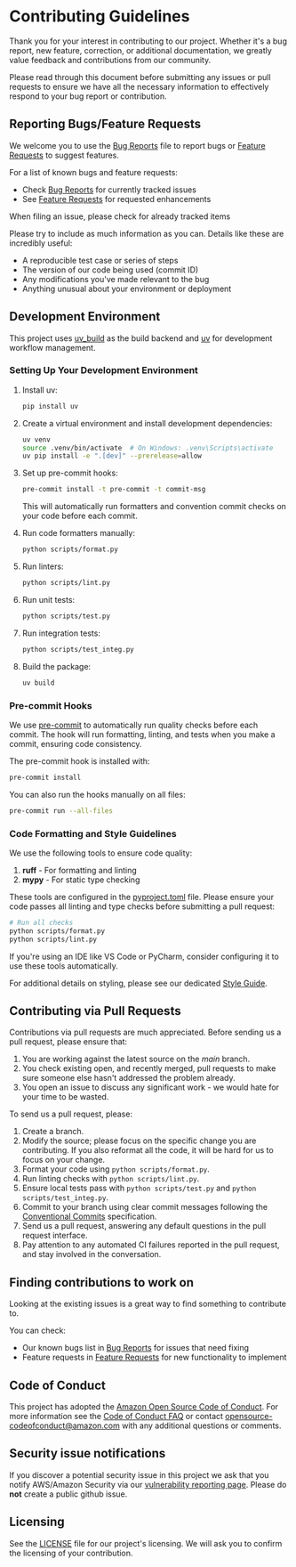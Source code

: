 # Contributing Guidelines

Thank you for your interest in contributing to our project. Whether it's a bug report, new feature, correction, or additional
documentation, we greatly value feedback and contributions from our community.

Please read through this document before submitting any issues or pull requests to ensure we have all the necessary
information to effectively respond to your bug report or contribution.

## Reporting Bugs/Feature Requests

We welcome you to use the [Bug Reports](../../issues/new?template=bug_report.yml) file to report bugs or [Feature Requests](../../issues/new?template=feature_request.yml) to suggest features.

For a list of known bugs and feature requests:

- Check [Bug Reports](../../issues?q=is%3Aissue%20state%3Aopen%20label%3Abug) for currently tracked issues
- See [Feature Requests](../../issues?q=is%3Aissue%20state%3Aopen%20label%3Aenhancement) for requested enhancements

When filing an issue, please check for already tracked items

Please try to include as much information as you can. Details like these are incredibly useful:

- A reproducible test case or series of steps
- The version of our code being used (commit ID)
- Any modifications you've made relevant to the bug
- Anything unusual about your environment or deployment

## Development Environment

This project uses [uv_build](https://github.com/astral-sh/uv/blob/main/crates/uv-build/README.md) as the build backend and [uv](https://github.com/astral-sh/uv) for development workflow management.

### Setting Up Your Development Environment

1. Install uv:

   ```bash
   pip install uv
   ```

2. Create a virtual environment and install development dependencies:

   ```bash
   uv venv
   source .venv/bin/activate  # On Windows: .venv\Scripts\activate
   uv pip install -e ".[dev]" --prerelease=allow
   ```

3. Set up pre-commit hooks:

   ```bash
   pre-commit install -t pre-commit -t commit-msg
   ```

   This will automatically run formatters and convention commit checks on your code before each commit.

4. Run code formatters manually:

   ```bash
   python scripts/format.py
   ```

5. Run linters:

   ```bash
   python scripts/lint.py
   ```

6. Run unit tests:

   ```bash
   python scripts/test.py
   ```

7. Run integration tests:

   ```bash
   python scripts/test_integ.py
   ```

8. Build the package:

   ```bash
   uv build
   ```

### Pre-commit Hooks

We use [pre-commit](https://pre-commit.com/) to automatically run quality checks before each commit. The hook will run formatting, linting, and tests when you make a commit, ensuring code consistency.

The pre-commit hook is installed with:

```bash
pre-commit install
```

You can also run the hooks manually on all files:

```bash
pre-commit run --all-files
```

### Code Formatting and Style Guidelines

We use the following tools to ensure code quality:

1. **ruff** - For formatting and linting
2. **mypy** - For static type checking

These tools are configured in the [pyproject.toml](./pyproject.toml) file. Please ensure your code passes all linting and type checks before submitting a pull request:

```bash
# Run all checks
python scripts/format.py
python scripts/lint.py
```

If you're using an IDE like VS Code or PyCharm, consider configuring it to use these tools automatically.

For additional details on styling, please see our dedicated [Style Guide](./STYLE_GUIDE.md).

## Contributing via Pull Requests

Contributions via pull requests are much appreciated. Before sending us a pull request, please ensure that:

1. You are working against the latest source on the *main* branch.
2. You check existing open, and recently merged, pull requests to make sure someone else hasn't addressed the problem already.
3. You open an issue to discuss any significant work - we would hate for your time to be wasted.

To send us a pull request, please:

1. Create a branch.
2. Modify the source; please focus on the specific change you are contributing. If you also reformat all the code, it will be hard for us to focus on your change.
3. Format your code using `python scripts/format.py`.
4. Run linting checks with `python scripts/lint.py`.
5. Ensure local tests pass with `python scripts/test.py` and `python scripts/test_integ.py`.
6. Commit to your branch using clear commit messages following the [Conventional Commits](https://www.conventionalcommits.org) specification.
7. Send us a pull request, answering any default questions in the pull request interface.
8. Pay attention to any automated CI failures reported in the pull request, and stay involved in the conversation.

## Finding contributions to work on

Looking at the existing issues is a great way to find something to contribute to.

You can check:

- Our known bugs list in [Bug Reports](../../issues?q=is%3Aissue%20state%3Aopen%20label%3Abug) for issues that need fixing
- Feature requests in [Feature Requests](../../issues?q=is%3Aissue%20state%3Aopen%20label%3Aenhancement) for new functionality to implement

## Code of Conduct

This project has adopted the [Amazon Open Source Code of Conduct](https://aws.github.io/code-of-conduct).
For more information see the [Code of Conduct FAQ](https://aws.github.io/code-of-conduct-faq) or contact
<opensource-codeofconduct@amazon.com> with any additional questions or comments.

## Security issue notifications

If you discover a potential security issue in this project we ask that you notify AWS/Amazon Security via our [vulnerability reporting page](http://aws.amazon.com/security/vulnerability-reporting/). Please do **not** create a public github issue.

## Licensing

See the [LICENSE](./LICENSE) file for our project's licensing. We will ask you to confirm the licensing of your contribution.
